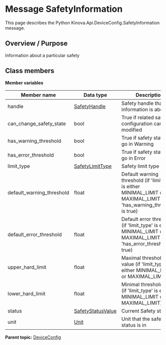 # Message SafetyInformation

This page describes the Python Kinova.Api.DeviceConfig.SafetyInformation message.

## Overview / Purpose

Information about a particular safety

## Class members

 **Member variables** 

|Member name|Data type|Description|
|-----------|---------|-----------|
|handle| [SafetyHandle](msg_Common_SafetyHandle.md#)|Safety handle that this information is about|
|can\_change\_safety\_state|bool|True if related safety configuration can be modified|
|has\_warning\_threshold|bool|True if safety status can go in Warning|
|has\_error\_threshold|bool|True if safety status can go in Error|
|limit\_type| [SafetyLimitType](enm_DeviceConfig_SafetyLimitType.md#)|Safety limit type|
|default\_warning\_threshold|float|Default warning threshold \(if 'limit\_type' is either MINIMAL\_LIMIT or MAXIMAL\_LIMIT and 'has\_warning\_threshold' is true\)|
|default\_error\_threshold|float|Default error threshold \(if 'limit\_type' is either MINIMAL\_LIMIT or MAXIMAL\_LIMIT and 'has\_error\_threshold' is true\)|
|upper\_hard\_limit|float|Maximal threshold value \(if 'limit\_type' is either MINIMAL\_LIMIT or MAXIMAL\_LIMIT\)|
|lower\_hard\_limit|float|Minimal threshold value \(if 'limit\_type' is either MINIMAL\_LIMIT or MAXIMAL\_LIMIT\)|
|status| [SafetyStatusValue](enm_Common_SafetyStatusValue.md#)|Current Safety status|
|unit| [Unit](enm_Common_Unit.md#)|Unit that the safety status is in|

**Parent topic:** [DeviceConfig](../references/summary_DeviceConfig.md)

